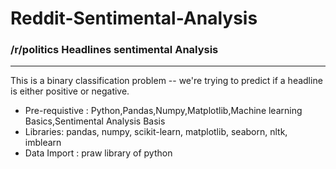 # Reddit-Sentimental-Analysis

### /r/politics Headlines sentimental Analysis
---
This is a binary classification problem -- we're trying to predict if a headline is either positive or negative.

* Pre-requistive : Python,Pandas,Numpy,Matplotlib,Machine learning Basics,Sentimental Analysis Basis
* Libraries: pandas, numpy, scikit-learn, matplotlib, seaborn, nltk, imblearn
* Data Import : praw library of python
